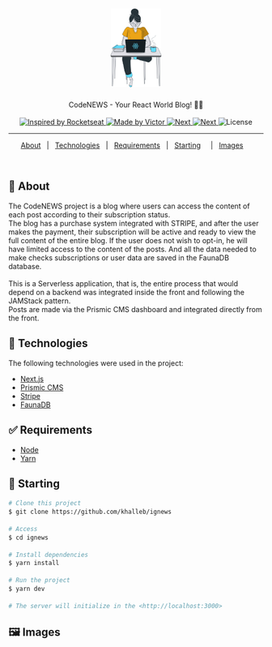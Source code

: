 <h1 align="center">

<img src="https://github.com/VictorHugoBN/CodeNEWS/blob/main/src/assets/avatar.svg" alt="rocketshoes" width="100px"/>

</h1>

<p align="center">
  CodeNEWS - Your React World Blog! 📰🚀
  <br>
  <br>

  <a href="https://rocketseat.com.br">
    <img alt="Inspired by Rocketseat" src="https://img.shields.io/badge/inspired%20by-Rocketseat-blue">
  </a>

  <a href="https://www.linkedin.com/in/dev-victor-nascimento">
    <img alt="Made by Victor" src="https://img.shields.io/badge/made%20by-made%20by%20victor-blue">
  </a>

  <a href="https://nextjs.org/">
    <img alt="Next" src="https://img.shields.io/badge/Next-11.1.2-blue">
  </a>

  <a href="https://mui.com/">
    <img alt="Next" src="https://img.shields.io/badge/Material--UI-4.12.3-blue">
  </a>

  <img alt="License" src="https://img.shields.io/badge/License-MIT-brightgreen">
</p>

---

<p align="center">
  <a href="#dart-sobre">About</a> &#xa0; | &#xa0; 
  <a href="#rocket-tecnologias">Technologies</a> &#xa0; | &#xa0;
  <a href="#white_check_mark-requerimentos">Requirements</a> &#xa0; | &#xa0;
  <a href="#checkered_flag-começando">Starting</a> &#xa0; &#xa0; | &#xa0;
  <a href="#framed_picture-imagens">Images</a> &#xa0; &#xa0;
</p>

<br>

## :dart: About

The CodeNEWS project is a blog where users can access the content of each post according to their subscription status.<br>
The blog has a purchase system integrated with STRIPE, and after the user makes the payment, their subscription will be active and ready to view the full content
of the entire blog. If the user does not wish to opt-in, he will have limited access to the content of the posts. And all the data needed to make checks
subscriptions or user data are saved in the FaunaDB database.
<br>
<br>
This is a Serverless application, that is, the entire process that would depend on a backend was integrated inside the front and following the JAMStack pattern.
<br>
Posts are made via the Prismic CMS dashboard and integrated directly from the front.

## :rocket: Technologies

The following technologies were used in the project:

-  [Next.js](https://nextjs.org/)
-  [Prismic CMS](https://prismic.io/)
-  [Stripe](https://stripe.com/)
-  [FaunaDB](https://fauna.com/)

## :white_check_mark: Requirements

-  [Node](https://nodejs.org/en/)
-  [Yarn](https://yarnpkg.com/lang/en/)

## :checkered_flag: Starting

```bash
# Clone this project
$ git clone https://github.com/khalleb/ignews

# Access
$ cd ignews

# Install dependencies
$ yarn install

# Run the project
$ yarn dev

# The server will initialize in the <http://localhost:3000>
```

## :framed_picture: Images
